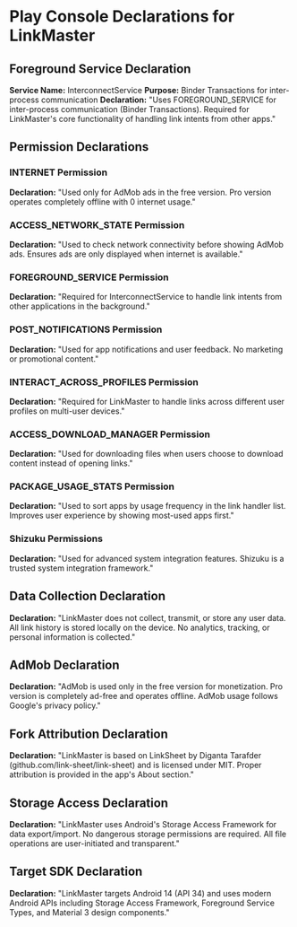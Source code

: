 # Play Console Declarations for LinkMaster

## Foreground Service Declaration

**Service Name:** InterconnectService
**Purpose:** Binder Transactions for inter-process communication
**Declaration:** "Uses FOREGROUND_SERVICE for inter-process communication (Binder Transactions). Required for LinkMaster's core functionality of handling link intents from other apps."

## Permission Declarations

### INTERNET Permission
**Declaration:** "Used only for AdMob ads in the free version. Pro version operates completely offline with 0 internet usage."

### ACCESS_NETWORK_STATE Permission
**Declaration:** "Used to check network connectivity before showing AdMob ads. Ensures ads are only displayed when internet is available."

### FOREGROUND_SERVICE Permission
**Declaration:** "Required for InterconnectService to handle link intents from other applications in the background."

### POST_NOTIFICATIONS Permission
**Declaration:** "Used for app notifications and user feedback. No marketing or promotional content."

### INTERACT_ACROSS_PROFILES Permission
**Declaration:** "Required for LinkMaster to handle links across different user profiles on multi-user devices."

### ACCESS_DOWNLOAD_MANAGER Permission
**Declaration:** "Used for downloading files when users choose to download content instead of opening links."

### PACKAGE_USAGE_STATS Permission
**Declaration:** "Used to sort apps by usage frequency in the link handler list. Improves user experience by showing most-used apps first."

### Shizuku Permissions
**Declaration:** "Used for advanced system integration features. Shizuku is a trusted system integration framework."

## Data Collection Declaration

**Declaration:** "LinkMaster does not collect, transmit, or store any user data. All link history is stored locally on the device. No analytics, tracking, or personal information is collected."

## AdMob Declaration

**Declaration:** "AdMob is used only in the free version for monetization. Pro version is completely ad-free and operates offline. AdMob usage follows Google's privacy policy."

## Fork Attribution Declaration

**Declaration:** "LinkMaster is based on LinkSheet by Diganta Tarafder (github.com/link-sheet/link-sheet) and is licensed under MIT. Proper attribution is provided in the app's About section."

## Storage Access Declaration

**Declaration:** "LinkMaster uses Android's Storage Access Framework for data export/import. No dangerous storage permissions are required. All file operations are user-initiated and transparent."

## Target SDK Declaration

**Declaration:** "LinkMaster targets Android 14 (API 34) and uses modern Android APIs including Storage Access Framework, Foreground Service Types, and Material 3 design components."